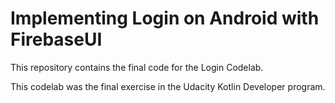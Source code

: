 Implementing Login on Android with FirebaseUI
=========================

This repository contains the final code for the Login Codelab.

This codelab was the final exercise in the Udacity Kotlin Developer program.
